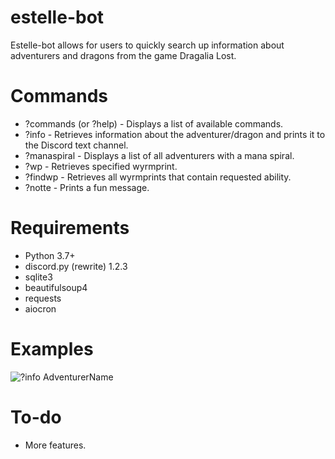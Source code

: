 # estelle-bot
Estelle-bot allows for users to quickly search up information about adventurers and dragons from the game Dragalia Lost.

# Commands
- ?commands (or ?help) - Displays a list of available commands.
- ?info - Retrieves information about the adventurer/dragon and prints it to the Discord text channel.
- ?manaspiral - Displays a list of all adventurers with a mana spiral.
- ?wp - Retrieves specified wyrmprint.
- ?findwp - Retrieves all wyrmprints that contain requested ability.
- ?notte - Prints a fun message.

# Requirements
- Python 3.7+
- discord.py (rewrite) 1.2.3
- sqlite3
- beautifulsoup4
- requests
- aiocron

# Examples
![?info AdventurerName](https://i.imgur.com/19Bi4IE.png)

# To-do
- More features.
